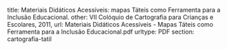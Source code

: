 title: Materiais Didáticos Acessíveis: mapas Táteis como Ferramenta para a Inclusão Educacional.
other:  VII Colóquio de Cartografia para Crianças e Escolares, 2011,
url: Materiais Didáticos Acessíveis - Mapas Táteis como Ferramenta para a Inclusão Educacional.pdf
urltype: PDF
section: cartografia-tatil
